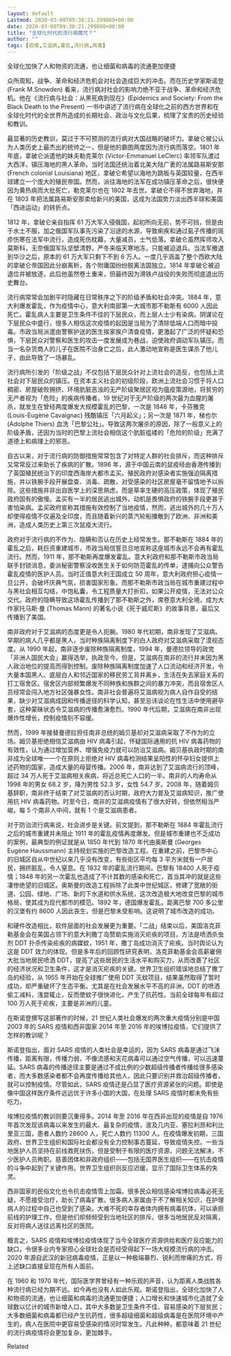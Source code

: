 ```yaml
---
layout: default
Lastmod: 2020-03-08T09:38:21.299869+00:00
date: 2020-03-08T09:38:21.299808+00:00
title: "全球化时代的流行病魔咒？"
author: ""
tags: [疫情,艾滋病,霍乱,流行病,病毒]
---
```


全球化加快了人和物资的流通，也让细菌和病毒的流通更加便捷

众所周知，战争、革命和经济危机会对社会造成巨大的冲击。而在历史学家斯诺登 (Frank M.Snowden) 看来，流行病对社会的影响力绝不亚于战争、革命和经济危机。他在《流行病与社会：从黑死病到现在》(Epidemics and Society: From the Black Death to the Present) 一书中讲述了流行病在全球化之前的西方世界和在全球化时代的全世界所造成的长期社会、政治与文化后果，梳理了宝贵的历史经验和教训。

最显著的历史教训，莫过于不可预测的流行病对大国战略的破坏力。拿破仑被公认为人类历史上最杰出的统帅之一，但是他的霸图两度因为流行病而落空。1801 年年底，拿破仑派遣他的妹夫勒克莱尔 (Victor-Emmanuel LeClerc) 率领军队渡过大西洋，镇压海地的黑人革命。当时法国还统治着北美大陆广袤的法属路易斯安那 (French colonial Louisiana) 地区，拿破仑希望以海地为跳板与英国较量，在西半球建立一个庞大的殖民帝国。然而，派往海地的法军在成功镇压革命之后，很快便因为黄热病而大批死亡，勒克莱尔也在 1802 年去世。拿破仑不得不放弃海地，并在 1803 年把法属路易斯安那卖给新兴的美国，这成为法国势力淡出西半球和美国「西进运动」的转折点。

1812 年，拿破仑亲自指挥 61 万大军入侵俄国，起初所向无前，势不可挡，但是由于水土不服，加之俄国军队事先污染了沿途的水源，导致痢疾和通过虱子传播的斑疹伤寒在法军中流行，造成死伤枕藉，大量减员，士气低落。拿破仑虽然挥师攻入莫斯科，无奈俄国军队坚壁清野，严冬来临天寒地冻，只能被迫退兵。当法军撤退到华沙之后，原本的 61 万大军只剩下不到 6 万人。一度几乎涵盖了整个西欧大陆的拿破仑帝国因此分崩离析，各个附庸国纷纷脱离法国独立。1814 年拿破仑被迫退位并被放逐，此后他虽然卷土重来，但最终因为滑铁卢战役的失败而彻底退出历史舞台。

流行病常常会加剧平时隐藏在日常秩序之下的阶级矛盾和社会冲突。1884 年，意大利爆发霍乱，作为疫情中心，意大利南部第一大城市那不勒斯有 6000 人因此死亡。霍乱病人主要是卫生条件不佳的下层民众，而上层人士少有染病。阴谋论在下层民众中盛行，很多人相信这次疫情的起因是当局为了清除低端人口而暗中投毒。市政当局派遣由警察护送的医生挨家挨户清查疫情，更激起了广泛的怀疑和恐惧，下层民众对警察和医生的攻击一度发展成为巷战，迫使政府调动军队镇压。而当一名杂货商人的儿子在医院不治身亡之后，此人激动地宣称是医生谋杀了他儿子，由此导致了一场暴乱。

流行病所引发的「阶级之战」不仅包括下层民众针对上流社会的造反，也包括上流社会对下层民众的镇压。在资本主义社会的初级阶段，欧洲上流社会习惯于将人口稠密、房屋破败拥挤、环境肮脏恶浊的无产阶级聚居区视为瘟疫策源地，将贫穷的无产者视为「危险」的疾病传播者。19 世纪对于无产阶级的两次最为血腥的屠杀，就发生在曾经两度爆发大规模霍乱的巴黎，一次是 1848 年，卡芬雅克 (Louis-Eugène Cavaignac) 残酷镇压「六月起义」；另一次是 1871 年，梯也尔 (Adolphe Thiers) 血洗「巴黎公社」。导致这两次屠杀的原因，除了一般意义上的阶级矛盾，还因为当时的巴黎上流社会相信这个肮脏褴褛的「危险的阶级」充满了道德上和病理上的邪恶。

自古以来，对于流行病的防御措施常常包含了对特定人群的社会排斥，而这种排斥又常常反过来助长了疾病的扩散。1896 年，源于中国云南的鼠疫经由香港传播到了英国殖民统治下的印度西海岸大都市孟买。殖民政府对感染者实施强迫隔离措施，并以铁腕手段开展盘查、消毒、疏散，对受感染的社区房屋毫不留情地予以拆除。这些措施并非出自医学上的深思熟虑，而是草率生硬的高压政策，体现了殖民政府固有的傲慢。孟买有一半的居民逃出城外，动机是畏惧政府的铁腕手段更甚于害怕染病。孟买政府宣称其措施有效控制了当地疫情，然而，逃出城外的几十万人却使得疫情不仅遍及全印度，而且随着新兴的蒸汽轮船播散到了欧洲、非洲和美洲，造成人类历史上第三次鼠疫大流行。

政府对于流行病的不作为、隐瞒和否认在历史上经常发生。那不勒斯在 1884 年的霍乱之后，耗巨资重建城市，市政当局信誓旦旦地宣称这座城市永远不会再有霍乱流行。然而，1911 年，那不勒斯再度爆发霍乱。意大利政府和那不勒斯市政当局联手封锁消息，委派秘密警察没收医生关于如何防范霍乱的传单，逮捕向公众警告霍乱疫情的医护人员。当时正值意大利王国成立 50 周年，意大利政府担心疫情一旦公开，会破坏庆典气氛，损害国家形象。而那不勒斯市政当局在城市重建过程中与黑社会相互勾结，中饱私囊，令工程质量大打折扣，如果公开疫情，无法对公众交代。政府的隐瞒导致这场霍乱传播到了那不勒斯之外，席卷意大利全境，成为大作家托马斯·曼 (Thomas Mann) 的著名小说《死于威尼斯》的故事背景，最后又传播到了美国。

南非政府对于艾滋病的态度更是令人扼腕。1980 年代初期，南非发现了艾滋病。早期的病人几乎都是黑人，当时种族隔离制度下的白人政府对艾滋病采取了漠视态度。从 1990 年起，南非逐步废除种族隔离制度，1994 年，曼德拉领导的政党「非洲人国民大会」赢得选举，执政至今。但是，艾滋病在南非的流行并未因为黑人政治地位的提高而得到控制。废除种族隔离制度加速了人口流动和经济开发，令大量本国黑人、底层白人和邻近国家的移民劳工背井离乡，生活在失去家庭关系的打工宿舍区。宿舍区内部频繁爆发不同种族和族群之间的暴力冲突，而且宿舍区人员经常会闯入地方社区强暴女性。南非社会普遍将艾滋病视为病人自作自受的结果，缺少对艾滋病成因和传播途径的科学认知，甚至忌讳谈论在性生活中使用避孕套，这种蒙昧状态令艾滋病的传播愈演愈烈。1990 年代后期，艾滋病在南非出现爆炸性增长，控制疫情刻不容缓。

然而，1999 年接替曼德拉担任南非总统的姆贝基却对艾滋病采取了不作为的立场。姆贝基拒绝相信艾滋病由 HIV 病毒引起，怀疑国际通用的抗 HIV 病毒药物的有效性，认为通过增加营养、增强免疫力就可以防治艾滋病。姆贝基执政时期的南非成为全球唯一一个在原则上拒绝对 HIV 病毒检测结果呈阳性的怀孕妇女提供上述药物的国家，造成大量的母婴传播。2006 年，南非达到了艾滋病流行的顶峰，超过 34 万人死于艾滋病相关疾病，将近总死亡人口的一半。南非的人均寿命从 1998 年的男女 68.2 岁，降为男性 52.3 岁，女性 54.7 岁。2008 年，随着姆贝基辞职，南非终于结束了对艾滋病的否认时期，政府大力普及艾滋病知识，推广使用抗 HIV 病毒药物。时至今日，南非的艾滋病疫情有了很大好转，但依然相当严峻。每 5 个南非人中间，就有 1 个是艾滋病患者。

对于防治流行病来说，社会进步是关键。前文提到，那不勒斯在 1884 年霍乱流行之后的城市重建并未阻止 1911 年的霍乱疫情再度爆发。但是城市重建也不乏成功的案例，最典型的例证就是从 1850 年代到 1870 年代由奥斯曼 (Georges Eugène Haussmann) 主持规划实施的巴黎改造工程。在重建之前，巴黎市中心的旧城区自从中世纪以来几乎没有改变，有些街区平均每 3 平方米就有一户居民，拥挤脏乱，令人窒息。在 1832 年的霍乱流行期间，巴黎有 18400 人死于疫情；1848 年的另一次霍乱也造成了不计其数的感染和死亡，首当其冲的就是这些凄惨绝望的旧城区。奥斯曼的改造工程拆除了此类中世纪城区，修建了宽敞的街道、公园、绿地、广场、新的下水道和供水系统，这次改造极大地改变巴黎的城市格局，使其成为现代都市的模范。1892 年，德国爆发霍乱，距离巴黎 700 多公里的汉堡有约 8600 人因此丧生，但是巴黎未受影响。这说明了城市改造的成功。

和硬件改造相比，软件层面的社会发展更为重要。「二战」结束以后，美国洛克菲勒基金会在美国占领下的意大利撒丁岛赞助实施消灭疟疾的项目，方法是喷洒杀虫剂 DDT 扑杀传染疟疾的病媒蚊，1951 年，撒丁岛成功消灭了疟疾。当时舆论认为这是 DDT 效力的体现。但是多年后的回顾性研究表明，洛克菲勒基金会高薪雇佣大批当地居民喷洒 DDT，提高了这些居民的生活水平和购买力，从而改善了社区的经济状况和卫生条件，这才是消灭疟疾的关键。世界卫生组织错误地总结了撒丁岛的经验，从 1955 年开始在全球推广使用 DDT 灭蚊项目，结果虽然取得了暂时成功，却严重破坏了生态平衡。尤其是在社会发展水平不高的非洲，DDT 的喷洒偷工减料，浅尝辄止，反而使蚊子很快进化，产生了抗药性。当前全球每年有超过 100 万人死于疟疾，主要是非洲的儿童。

在斯诺登撰写这部著作的时候，21 世纪人类社会爆发的两次重大疫情分别是中国 2003 年的 SARS 疫情和西非国家 2014 年至 2016 年的埃博拉疫情，它们提供了怎样的教训呢？

斯诺登指出，面对 SARS 疫情的人类社会是幸运的，因为 SARS 病毒是通过飞沫传播，距离有限，传播力弱，不像流感和天花病毒可以通过空气传播，可以迅速蔓延。SARS 病毒的传播途径主要是通过不成比例的少数超级传播者传播给很多感染者，而大多数感染者都不会再度传播给其他人，因此只要识别并救治超级传播者，就可以控制疫情。尽管如此，SARS 疫情还是凸显了医疗资源紧张的问题。即使是像中国这样医疗条件远远优于许多小国的大国，在处理 SARS 疫情时都未免有些吃力。

埃博拉疫情的教训则要沉重得多。2014 年至 2016 年在西非出现的疫情是自 1976 年首次发现该病毒以来发生的最大、最复杂的疫情，波及几内亚、塞拉利昂和利比里亚三国，患者人数约 28600 人，死亡人数约 11300 人。在疫情爆发初期，三国政府、世界卫生组织和国际社会都没有全力控制事态蔓延，导致疫情失控。一些当地医护人员坚持在前线救死扶伤，但是受制于有限的医疗资源，问题无法解决，不少医护人员殉职。慈善团体和非政府组织——包括无国界医生组织——在抗击疫情的斗争中起到了关键作用。世界卫生组织则反应迟缓，显示了国际卫生体系的失灵。

西非国家的民俗文化也令抗击疫情雪上加霜。很多民众相信感染埃博拉病毒必死无疑，不愿接受治疗，助长了病毒扩散。很多病人家属由于不了解相关知识，在护理病人的过程中自己也受到了感染。大难不死的幸存者体内拥有病毒抗体，可以承担前线的护理工作，但是他们却频频受到当地社区的排斥。很多当地居民反对隔离，反对将病人送往远离社区的医院。

概言之，SARS 疫情和埃博拉疫情体现了当今全球医疗资源供给和医疗反应能力的缺口，令很多业内专家担心全球社会是否经受得起下一场大规模流行病的冲击。2020 年源自武汉的新冠病毒疫情，正是以一种极端暴烈、锐利而惨痛的方式，将上述缺口直接呈现在所有人面前。

在 1960 和 1970 年代，国际医学界曾经有一种乐观的声音，认为距离人类战胜各种流行病已经为期不远。如今再也没有人如此乐观。斯诺登指出，全球化加快了人和物资的流通，也让细菌和病毒的流通更加便捷；人口增长和快速城市化造就了全球数以亿计的城市新增人口，其中大多数是卫生条件不佳、容易感染的下层贫民；大多数细菌和病毒都已经产生抗药性，很多超级细菌和超级病毒是在医院环境中产生的，病人在医院中更容易受感染的情况时常发生。凡此种种，都意味着 21 世纪的流行病疫情将会更加复杂，更加棘手。

Related

